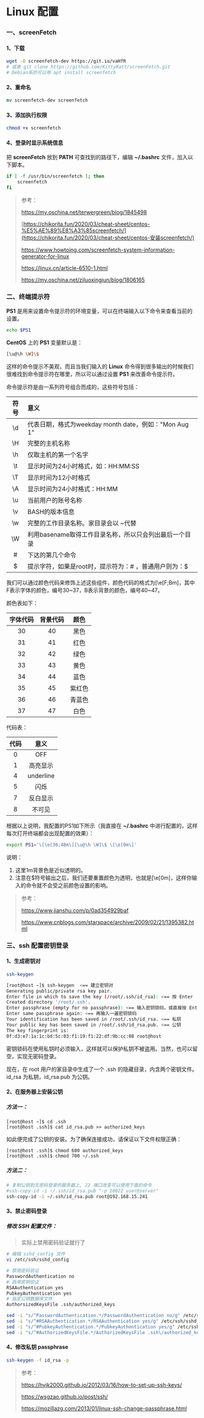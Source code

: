 # Linux 配置

### 一、screenFetch

#### 1、下载

```bash
wget -O screenfetch-dev https://git.io/vaHfR
# 或者 git clone https://github.com/KittyKatt/screenFetch.git
# Debian系的可以用 apt install screenfetch
```

#### 2、重命名

```bash
mv screenfetch-dev screenfetch
```

#### 3、添加执行权限

```bash
chmod +x screenfetch
```

#### 4、登录时显示系统信息

把 **screenFetch** 放到 **PATH** 可查找到的路径下，编辑 **~/.bashrc** 文件，加入以下脚本。

```bash
if [ -f /usr/bin/screenfetch ]; then
    screenfetch
fi
```

> 参考：
>
> https://my.oschina.net/terwergreen/blog/1845498
>
> [https://chikorita.fun/2020/03/cheat-sheet/centos-%E5%AE%89%E8%A3%85screenfetch/](https://chikorita.fun/2020/03/cheat-sheet/centos-安装screenfetch/)
>
> https://www.howtoing.com/screenfetch-system-information-generator-for-linux
>
> https://linux.cn/article-6510-1.html
>
> https://my.oschina.net/ziluoxingjun/blog/1806165



### 二、终端提示符

**PS1** 是用来设置命令提示符的环境变量，可以在终端输入以下命令来查看当前的设置。

```bash
echo $PS1
```

**CentOS** 上的 **PS1** 变量默认是：

```bash
[\u@\h \W]\$ 
```

这样的命令提示不美观，而且当我们输入的 **Linux** 命令得到很多输出的时候我们很难找到命令提示符在哪里，所以可以通过设置 **PS1** 来改善命令提示符。

命令提示符是由一系列符号组合而成的，这些符号包括：

| 符号 | 意义                                                   |
| :--: | :----------------------------------------------------- |
|  \d  | 代表日期，格式为weekday month date，例如："Mon Aug 1"  |
|  \H  | 完整的主机名称                                         |
|  \h  | 仅取主机的第一个名字                                   |
|  \t  | 显示时间为24小时格式，如：HH:MM:SS                     |
|  \T  | 显示时间为12小时格式                                   |
|  \A  | 显示时间为24小时格式：HH:MM                            |
|  \u  | 当前用户的账号名称                                     |
|  \v  | BASH的版本信息                                         |
|  \w  | 完整的工作目录名称。家目录会以 ~代替                   |
|  \W  | 利用basename取得工作目录名称，所以只会列出最后一个目录 |
|  \#  | 下达的第几个命令                                       |
|  \$  | 提示字符，如果是root时，提示符为：# ，普通用户则为：$  |

我们可以通过颜色代码来修饰上述这些组件，颜色代码的格式为\[\e[F;Bm\]，其中F表示字体的颜色，编号30~37，B表示背景的颜色，编号40~47。

颜色表如下：

| 字体代码 | 背景代码 |  颜色  |
| :------: | :------: | :----: |
|    30    |    40    |  黑色  |
|    31    |    41    |  红色  |
|    32    |    42    |  绿色  |
|    33    |    43    |  黄色  |
|    34    |    44    |  蓝色  |
|    35    |    45    | 紫红色 |
|    36    |    46    | 青蓝色 |
|    37    |    47    |  白色  |

代码表：

| 代码 |   意义    |
| :--: | :-------: |
|  0   |    OFF    |
|  1   | 高亮显示  |
|  4   | underline |
|  5   |   闪烁    |
|  7   | 反白显示  |
|  8   |  不可见   |

根据以上说明，我配置的PS1如下所示（我直接在 **~/.bashrc** 中进行配置的，这样每次打开终端都会出现配置的效果）：

```bash
export PS1='\[\e[36;48m\][\u@\h \W]\$ \[\e[0m\]'
```

说明：

1. 这里1m背景色是近似透明的。
2. 注意在$符号输出之后，我们还要重置颜色为透明，也就是\[\e[0m\]，这样你输入的命令就不会受之前颜色设置的影响。

> 参考：
>
> https://www.jianshu.com/p/0ad354929baf
>
> https://www.cnblogs.com/starspace/archive/2009/02/21/1395382.html



### 三、ssh 配置密钥登录

#### 1、生成密钥对

```bash
ssh-keygen
```

```bash
[root@host ~]$ ssh-keygen  <== 建立密钥对
Generating public/private rsa key pair.
Enter file in which to save the key (/root/.ssh/id_rsa): <== 按 Enter
Created directory '/root/.ssh'.
Enter passphrase (empty for no passphrase): <== 输入密钥锁码，或直接按 Enter 留空
Enter same passphrase again: <== 再输入一遍密钥锁码
Your identification has been saved in /root/.ssh/id_rsa. <== 私钥
Your public key has been saved in /root/.ssh/id_rsa.pub. <== 公钥
The key fingerprint is:
0f:d3:e7:1a:1c:bd:5c:03:f1:19:f1:22:df:9b:cc:08 root@host
```

密钥锁码在使用私钥时必须输入，这样就可以保护私钥不被盗用。当然，也可以留空，实现无密码登录。

现在，在 root 用户的家目录中生成了一个 .ssh 的隐藏目录，内含两个密钥文件。id_rsa 为私钥，id_rsa.pub 为公钥。

#### 2、**在服务器上安装公钥**

##### 方法一：

```
[root@host ~]$ cd .ssh
[root@host .ssh]$ cat id_rsa.pub >> authorized_keys
```

如此便完成了公钥的安装。为了确保连接成功，请保证以下文件权限正确：

```
[root@host .ssh]$ chmod 600 authorized_keys
[root@host .ssh]$ chmod 700 ~/.ssh
```

##### 方法二：

```bash
# 复制公钥到无密码登录的服务器上, 22 端口改变可以使用下面的命令 
#ssh-copy-id -i ~/.ssh/id_rsa.pub "-p 10022 user@server"
ssh-copy-id -i ~/.ssh/id_rsa.pub root@192.168.15.241
```

#### 3、禁止密码登录

##### 修改 SSH 配置文件：

> 实际上禁用密码验证就行了

```bash
# 编辑 sshd_config 文件 
vi /etc/ssh/sshd_config

# 禁用密码验证 
PasswordAuthentication no
# 启用密钥验证 
RSAAuthentication yes
PubkeyAuthentication yes
# 指定公钥数据库文件 
AuthorsizedKeysFile .ssh/authorized_keys

sed -i "s/^PasswordAuthentication.*/PasswordAuthentication no/g" /etc/ssh/sshd_config
sed -i "s/^#RSAAuthentication.*/RSAAuthentication yes/g" /etc/ssh/sshd_config
sed -i "s/^#PubkeyAuthentication.*/PubkeyAuthentication yes/g" /etc/ssh/sshd_config
sed -i "s/^#AuthorizedKeysFile.*/AuthorizedKeysFile .ssh\/authorized_keys/g" /etc/ssh/sshd_config
```

#### 4、修改私钥 passphrase

```bash
ssh-keygen -f id_rsa -p
```


> 参考：
>
> https://hyjk2000.github.io/2012/03/16/how-to-set-up-ssh-keys/
>
> https://wsgzao.github.io/post/ssh/
>
> https://mozillazg.com/2013/01/linux-ssh-change-passphrase.html